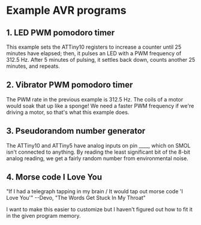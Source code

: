 # Example AVR programs

## 1. LED PWM pomodoro timer

This example sets the ATTiny10 registers to increase a counter until 25 minutes have elapsed; then, it pulses an LED with a PWM frequency of 312.5 Hz. After 5 minutes of pulsing, it settles back down, counts another 25 minutes, and repeats.

## 2. Vibrator PWM pomodoro timer

The PWM rate in the previous example is 312.5 Hz. The coils of a motor would soak that up like a sponge! We need a faster PWM frequency if we're driving a motor, so that's what this example does.

## 3. Pseudorandom number generator

The ATTiny10 and ATTiny5 have analog inputs on pin ____, which on SMOL isn't connected to anything. By reading the least significant bit of the 8-bit analog reading, we get a fairly random number from environmental noise.

## 4. Morse code I Love You

"If I had a telegraph tapping in my brain / It would tap out morse code 'I Love You'" --Devo, "The Words Get Stuck In My Throat"

I want to make this easier to customize but I haven't figured out how to fit it in the given program memory.